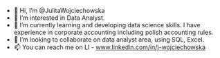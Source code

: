 - 👋 Hi, I’m @JulitaWojciechowska
- 👀 I’m interested in Data Analyst.
- 🌱 I’m currently learning and developing data science skills.
     I have experience in corporate accounting including polish accounting rules.
- 💞️ I’m looking to collaborate on data analyst area, using SQL, Excel.
- 📫 You can reach me on LI - www.linkedin.com/in/j-wojciechowska

<!---
JulitaWojciechowska/JulitaWojciechowska is a ✨ special ✨ repository because its `README.md` (this file) appears on your GitHub profile.
You can click the Preview link to take a look at your changes.
--->

